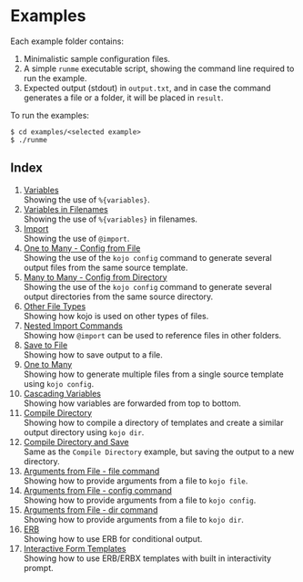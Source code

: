 Examples
==================================================

Each example folder contains:

1. Minimalistic sample configuration files.
2. A simple `runme` executable script, showing the command line required to
   run the example.
3. Expected output (stdout) in `output.txt`, and in case the command generates
   a file or a folder, it will be placed in `result`.

To run the examples:

```shell
$ cd examples/<selected example>
$ ./runme
```

Index
--------------------------------------------------

1. [Variables](variables)  
   Showing the use of `%{variables}`.
2. [Variables in Filenames](variables-in-filenames)  
   Showing the use of `%{variables}` in filenames.
3. [Import](import)  
   Showing the use of `@import`.
4. [One to Many - Config from File](config-from-file)  
   Showing the use of the `kojo config` command to generate several output files from the same source template.
5. [Many to Many - Config from Directory](config-from-dir)  
   Showing the use of the `kojo config` command to generate several output directories from the same source directory.
6. [Other File Types](not-only-yaml)  
   Showing how kojo is used on other types of files.
7. [Nested Import Commands](folder-nesting)  
   Showing how `@import` can be used to reference files in other folders.
8. [Save to File](save-to-file)  
   Showing how to save output to a file.
9. [One to Many](save-to-folder-config)  
   Showing how to generate multiple files from a single source template using `kojo config`.
10. [Cascading Variables](cascading-variables)  
    Showing how variables are forwarded from top to bottom.
11. [Compile Directory](dir)  
    Showing how to compile a directory of templates and create a similar output directory using `kojo dir`.
12. [Compile Directory and Save](dir-save)  
    Same as the `Compile Directory` example, but saving the output to a new directory.
13. [Arguments from File - file command](argfile-file)  
    Showing how to provide arguments from a file to `kojo file`.
14. [Arguments from File - config command](argfile-config)  
    Showing how to provide arguments from a file to `kojo config`.
15. [Arguments from File - dir command](argfile-dir)  
    Showing how to provide arguments from a file to `kojo dir`.
16. [ERB](erb)  
    Showing how to use ERB for conditional output.
17. [Interactive Form Templates](form)  
    Showing how to use ERB/ERBX templates with built in interactivity prompt.